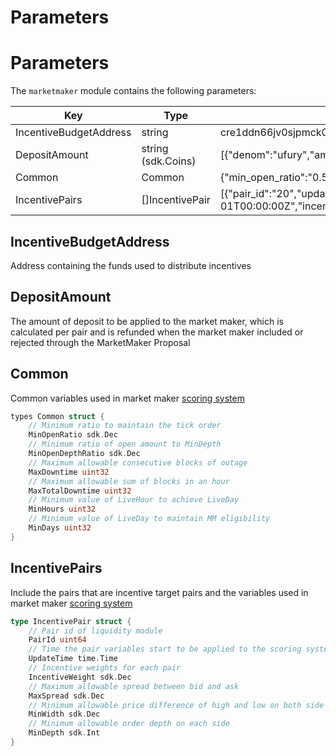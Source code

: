 <!-- order: 6 -->

# Parameters

# Parameters

The `marketmaker` module contains the following parameters:

| Key                    | Type               | Example                                                                                                                                                                                          |
|------------------------|--------------------|--------------------------------------------------------------------------------------------------------------------------------------------------------------------------------------------------|
| IncentiveBudgetAddress | string             | cre1ddn66jv0sjpmck0ptegmhmqtn35qsg2vxyk2hn9sqf4qxtzqz3sq3qhhde                                                                                                                                   |
| DepositAmount          | string (sdk.Coins) | [{"denom":"ufury","amount":"1000000000"}]                                                                                                                                                         |
| Common                 | Common             | {"min_open_ratio":"0.500000000000000000","min_open_depth_ratio":"0.100000000000000000","max_downtime":20,"max_total_downtime":100,"min_hours":16,"min_days":22}                                  |
| IncentivePairs         | []IncentivePair    | [{"pair_id":"20","update_time":"2022-12-01T00:00:00Z","incentive_weight":"0.100000000000000000","max_spread":"0.012000000000000000","min_width":"0.002000000000000000","min_depth":"100000000"}] |

## IncentiveBudgetAddress

Address containing the funds used to distribute incentives

## DepositAmount

The amount of deposit to be applied to the market maker, which is calculated per pair and is refunded when the market maker included or rejected through the MarketMaker Proposal

## Common

Common variables used in market maker [scoring system](../../../docs/whitepapers/marketmaker/scoring.md)

```go
types Common struct {
    // Minimum ratio to maintain the tick order
    MinOpenRatio sdk.Dec
    // Minimum ratio of open amount to MinDepth
    MinOpenDepthRatio sdk.Dec
    // Maximum allowable consecutive blocks of outage
    MaxDowntime uint32
    // Maximum allowable sum of blocks in an hour
    MaxTotalDowntime uint32
    // Minimum value of LiveHour to achieve LiveDay
    MinHours uint32
    // Minimum value of LiveDay to maintain MM eligibility
    MinDays uint32
}
```

## IncentivePairs

Include the pairs that are incentive target pairs and the variables used in market maker [scoring system](../../../docs/whitepapers/marketmaker/scoring.md)

```go
type IncentivePair struct {
    // Pair id of liquidity module
    PairId uint64
    // Time the pair variables start to be applied to the scoring system
    UpdateTime time.Time
    // Incentive weights for each pair
    IncentiveWeight sdk.Dec
    // Maximum allowable spread between bid and ask
    MaxSpread sdk.Dec
    // Minimum allowable price difference of high and low on both side of orders
    MinWidth sdk.Dec
    // Minimum allowable order depth on each side
    MinDepth sdk.Int
}
```
